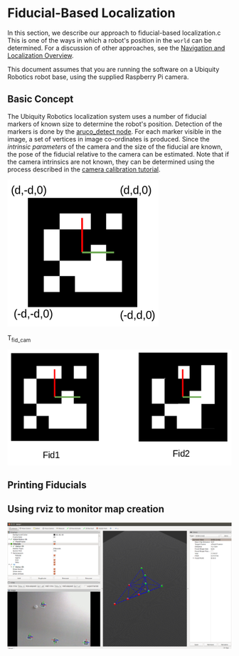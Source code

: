 
# Fiducial-Based Localization

In this section, we describe our approach to fiducial-based localization.c
This is one of the ways in which a robot's position in the `world` can
be determined.  For a discussion of other approaches, see the
[Navigation and Localization Overview](../overview/overview.md).

This document assumes that you are running the software on a Ubiquity
Robotics robot base, using the supplied Raspberry Pi camera.

## Basic Concept

The Ubiquity Robotics localization system uses a number of fiducial markers
of known size to determine the robot's position.  Detection of the markers
is done by the [aruco_detect node](http://wiki.ros.org/aruco_detect).
For each marker visible in the image, a set of vertices in image co-ordinates
is produced.  Since the *intrinsic parameters* of the camera and the size
of the fiducial are known, the pose of the fiducial relative to the camera can
be estimated. Note that if the camera intrinsics are not known, they can
be determined using the process described in the
[camera calibration tutorial](http://wiki.ros.org/camera_calibration/Tutorials/MonocularCalibration).


![Fiducial co-ordinate system](fiducial.png)

T<sub>fid_cam</sub>

![Fiducial co-ordinate system](two_fiducials.png)

## Printing Fiducials



## Using rviz to monitor map creation

![Visualizing with rviz](fiducial_rviz.png)

